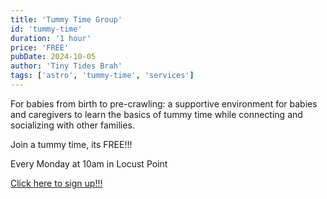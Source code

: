 ```yaml
---
title: 'Tummy Time Group'
id: 'tummy-time'
duration: '1 hour'
price: 'FREE'
pubDate: 2024-10-05
author: 'Tiny Tides Brah'
tags: ['astro', 'tummy-time', 'services']
---
```


For babies from birth to pre-crawling: a supportive environment for babies and caregivers to learn the basics of tummy time while connecting and socializing with other families.

Join a tummy time, its FREE!!!

Every Monday at 10am in Locust Point

<a class="text-lg cursor-pointer text-blue-500 hover:scale-[1.005] transition-all ease-in-out duration-150" 
href="https://docs.google.com/forms/d/e/1FAIpQLSdJmoALqsuaC2Nt3XHqcHrzddZou9N_jpOasOTkmYKT0D_blA/viewform" target="_blank"
rel="noopener noreferrer">
Click here to sign up!!!
</a>
